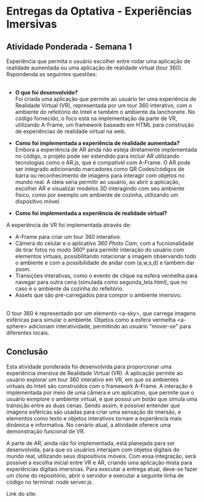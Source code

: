 # Entregas da Optativa - Experiências Imersivas

## Atividade Ponderada - Semana 1
Experiência que permita o usuário escolher entre rodar uma aplicação de realidade aumentada ou uma aplicação de realidade virtual (tour 360). <br>
Rspondenda as seguintes questões: <br><br>

- **O que foi desenvolvido?** <br>
Foi criada uma aplicação que permite ao usuário ter uma experiência de Realidade Virtual (VR), representada por um tour 360 interativo, com o ambiente do refeitório do Inteli e também o ambiente da lanchonete. No código fornecido, o foco está na implementação da parte de VR, utilizando A-Frame, um framework baseado em HTML para construção de experiências de realidade virtual na web. <br>

- **Como foi implementada a experiência de realidade aumentada?** <br>
Embora a experiência de AR ainda não esteja diretamente implementada no código, o projeto pode ser estendido para incluir AR utilizando tecnologias como o AR.js, que é compatível com A-Frame. O AR pode ser integrado adicionando marcadores como QR Codes/códigos de barra ou reconhecimento de imagens para interagir com objetos no mundo real. A ideia seria permitir ao usuário, ao abrir a aplicação, escolher AR e visualizar modelos 3D interagindo com seu ambiente físico, como por exemplo um ambiente de cozinha, utilizando um dispositivo móvel.

- **Como foi implementada a experiência de realidade virtual?**
  
A experiência de VR foi implementada através de:
  - A-Frame para criar um tour 360 interativo.
  - Câmera do celular e o aplicativo *360 Photo Cam*, com a fucnionalidade de tirar fotos no modo 360º para permitir interação do usuário com elementos virtuais, possibilitando rotacionar a imagem observando todo o ambiente e com a possibilidade de andar com (a,w,s,d) e também dar zoom.
  - Transições interativas, como o evento de clique na esfera vermelha para navegar para outra cena (simulada como segunda_tela.html), que no caso é o ambiente da cozinha do refeitório.
  - Assets que são pré-carregados para compor o ambiente imersivo. <br><br>

  O tour 360 é representado por um elemento \<a-sky>\, que carrega imagens esféricas para simular o ambiente. Objetos como a esfera vermelha \<a-sphere> adicionam interatividade, permitindo ao usuário "mover-se" para diferentes locais.

## Conclusão
Esta atividade ponderada foi desenvolvida para proporcionar uma experiência imersiva de Realidade Virtual (VR). A aplicação permite ao usuário explorar um tour 360 interativo em VR, em que os ambientes virtuais do Inteli são construídos com o framework A-Frame. A interação é implementada por meio de uma câmera e um aplicativo, que permite que o usuário exmplore o ambiente virtual, e que possui um botão que simula uma transição entre as duas cenas. Sendo assim, é possível entender que imagens esféricas são usadas para criar uma sensação de imersão, e elementos como texto e objetos interativos tornam a experiência mais dinâmica e informativa. No cenário atual, a atividade oferece uma demonstração funcional de VR. <br>

A parte de AR, ainda não foi implementada, está planejada para ser desenvolvida, para que os usuários interajam com objetos digitais do mundo real, utilizando seus dispositivos móveis. Com essa integração, será possível a escolha inicial entre VR e AR, criando uma aplicação mista para experiências digitais imersivas. Para executar a entrega atual, deve-se fazer um clone do repositório, abrir o servidor e executar a seguinte linha de código no terminal: node server.js. 

Link do site: 
